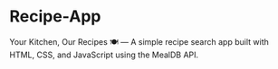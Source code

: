 # Recipe-App
Your Kitchen, Our Recipes 🍽️ — A simple recipe search app built with HTML, CSS, and JavaScript using the MealDB API.
